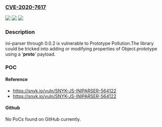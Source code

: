 ### [CVE-2020-7617](https://cve.mitre.org/cgi-bin/cvename.cgi?name=CVE-2020-7617)
![](https://img.shields.io/static/v1?label=Product&message=ini-parser&color=blue)
![](https://img.shields.io/static/v1?label=Version&message=%3C%3D%200.0.2%20&color=brighgreen)
![](https://img.shields.io/static/v1?label=Vulnerability&message=Prototype%20Pollution&color=brighgreen)

### Description

ini-parser through 0.0.2 is vulnerable to Prototype Pollution.The library could be tricked into adding or modifying properties of Object.prototype using a '__proto__' payload.

### POC

#### Reference
- https://snyk.io/vuln/SNYK-JS-INIPARSER-564122
- https://snyk.io/vuln/SNYK-JS-INIPARSER-564122

#### Github
No PoCs found on GitHub currently.


